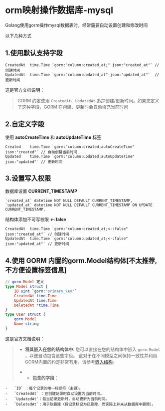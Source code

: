 # orm映射操作数据库-mysql
Golang使用gorm操作mysql数据表时，经常需要自动设置创建和修改时间

以下几种方式

## 1.使用默认支持字段

```pgsql
CreatedAt  time.Time `gorm:"column:created_at;" json:"created_at"` // 创建时间
UpdatedAt  time.Time `gorm:"column:updated_at" json:"updated_at"`  // 更新时间
```

这是官方文档说明：

> GORM 约定使用 `CreatedAt`、`UpdatedAt` 追踪创建/更新时间。如果您定义了这种字段，GORM 在创建、更新时会自动填充当前时间

## 2.自定义字段

使用 **autoCreateTime** 和 **autoUpdateTime** 标签

```pgsql
Created    time.Time `gorm:"column:created;autoCreateTime" json:"created"` // 自动创建当前时间
Updated    time.Time `gorm:"column:updated;autoUpdateTime" json:"updated"` // 更新时间
```

## 3.设置写入权限

数据库设置 **CURRENT_TIMESTAMP**

```pgsql
`created_at` datetime NOT NULL DEFAULT CURRENT_TIMESTAMP,
`updated_at` datetime NOT NULL DEFAULT CURRENT_TIMESTAMP ON UPDATE CURRENT_TIMESTAMP,
```

结构体添加不可写权限 **<-:false**

```pgsql
CreatedAt  time.Time `gorm:"column:created_at;<-:false" json:"created_at"` // 创建时间
UpdatedAt  time.Time `gorm:"column:updated_at;<-:false" json:"updated_at"` // 更新时间
```

## 4.使用 GORM 内置的gorm.Model结构体[不太推荐,不方便设置标签信息]

```elm
// gorm.Model 定义 
type Model struct { 
    ID uint `gorm:"primary_key"` 
    CreatedAt time.Time 
    UpdatedAt time.Time
    DeletedAt *time.Time
}
type User struct { 
    gorm.Model 
    Name string 
}
```

这是官方文档说明：

> - **将其嵌入在您的结构体中**: 您可以直接在您的结构体中嵌入 `gorm.Model` ，以便自动包含这些字段。 这对于在不同模型之间保持一致性并利用GORM内置的约定非常有用，请参考[嵌入结构](https://link.segmentfault.com/?enc=vjk0uzg%2FiRyL3nun5h9KpQ%3D%3D.8ncGUOHQ25ZqIcWRcCdpB1IghtBX5beSiKbW9QbtlIwXN1oeq%2FBJSwMhsZbJRMJliUksL48DlNK%2F6wFDwuUMNQ%3D%3D)。
>
> - - **包含的字段**：

```autohotkey
-   `ID` ：每个记录的唯一标识符（主键）。
-   `CreatedAt` ：在创建记录时自动设置为当前时间。
-   `UpdatedAt`：每当记录更新时，自动更新为当前时间。
-   `DeletedAt`：用于软删除（将记录标记为已删除，而实际上并未从数据库中删除）。
```
